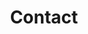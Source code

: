 ---
title: Contact
icon: image.png

form:
    name: contact
    fields:
        -
            name: name
            label: 'Name'
            placeholder: 'John Doe'
            type: text
            validate:
                required: true
        -
            name: email
            type: honeypot
        -
            name: person
            label: 'E-Mail'
            placeholder: 'me@example.com'
            type: email
            validate:
                required: true
        -
            name: subject
            label: 'Subject'
            placeholder: 'My message title'
            type: text
            validate:
                required: true
        -
            name: message
            label: 'Message'
            placeholder: 'Here goes my feedback / question / request / ...'
            type: textarea
            validate:
                required: true

    buttons:
        -
            type: submit
            value: Send
        
    process:
        - email:
            subject: "[Brick.Camp] {{ form.value.subject|e }}"
            body: "{% include 'partials/mail/body.html.twig' %}"
            cc: "{{ form.value.person|e }}"
            reply_to: "{{ form.value.person|e }}"
        - message: "Thank you for getting in touch!"
        - reset: true
---